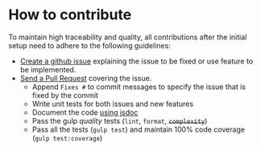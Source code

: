 # How to contribute

To maintain high traceability and quality, all contributions after the initial setup need to adhere to the following guidelines:

- [Create a github issue](https://github.com/matuzalemsteles/metal-router/issues/new) explaining the issue to be fixed or use feature to be implemented.
- [Send a Pull Request](https://github.com/matuzalemsteles/metal-router/compare) covering the issue.
	- Append `Fixes #` to commit messages to specify the issue that is fixed by the commit
	- Write unit tests for both issues and new features
	- Document the code [using jsdoc](https://github.com/google/closure-compiler/wiki/Annotating-JavaScript-for-the-Closure-Compiler)
	- Pass the gulp _quality_ tests (`lint`, `format`, ~~`complexity`~~)
	- Pass all the tests (`gulp test`) and maintain 100% code coverage (`gulp test:coverage`)
